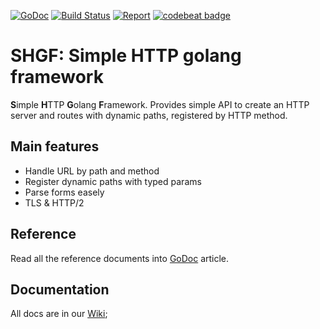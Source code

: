 [![GoDoc](https://godoc.org/github.com/lucasmenendez/shgf?status.svg)](https://godoc.org/github.com/lucasmenendez/shgf)
[![Build Status](https://travis-ci.org/lucasmenendez/shgf.svg?branch=master)](https://travis-ci.org/lucasmenendez/shgf)
[![Report](https://goreportcard.com/badge/github.com/lucasmenendez/shgf)](https://goreportcard.com/report/github.com/lucasmenendez/shgf)
[![codebeat badge](https://codebeat.co/badges/2cf14aa6-9240-447e-ac7e-0c620fc6cf99)](https://codebeat.co/projects/github-com-lucasmenendez-shgf-master)


# SHGF: Simple HTTP golang framework
**S**imple **H**TTP **G**olang **F**ramework. Provides simple API to create an HTTP server and routes with dynamic paths, registered by HTTP method.


## Main features

* Handle URL by path and method
* Register dynamic paths with typed params
* Parse forms easely
* TLS & HTTP/2 

## Reference
Read all the reference documents into [GoDoc](https://godoc.org/github.com/lucasmenendez/shgf) article.

## Documentation

All docs are in our [Wiki](https://github.com/lucasmenendez/shgf/wiki);
